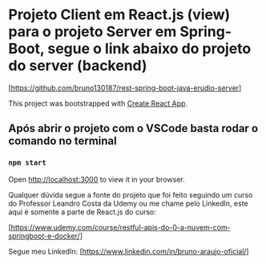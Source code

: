 # Projeto Client em React.js (view) para o projeto Server em Spring-Boot, segue o link abaixo do projeto do server (backend)

[https://github.com/bruno130187/rest-spring-boot-java-erudio-server]

This project was bootstrapped with [Create React App](https://github.com/facebook/create-react-app).

## Após abrir o projeto com o VSCode basta rodar o comando no terminal

### `npm start`

Open [http://localhost:3000](http://localhost:3000) to view it in your browser.

Qualquer dúvida segue a fonte do projeto que foi feito seguindo um curso do Professor Leandro Costa da Udemy ou me chame pelo LinkedIn, este aqui é somente a parte de React.js do curso:

[https://www.udemy.com/course/restful-apis-do-0-a-nuvem-com-springboot-e-docker/]

Segue meu LinkedIn: [https://www.linkedin.com/in/bruno-araujo-oficial/]
